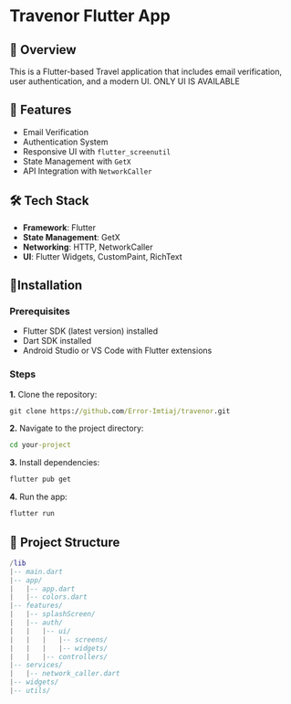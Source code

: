 # Travenor Flutter App

## 📌 Overview
This is a Flutter-based Travel application that includes email verification, user authentication, and a modern UI. ONLY UI IS AVAILABLE

## 🚀 Features
- Email Verification
- Authentication System
- Responsive UI with `flutter_screenutil`
- State Management with `GetX`
- API Integration with `NetworkCaller`

## 🛠️ Tech Stack
- **Framework**: Flutter
- **State Management**: GetX
- **Networking**: HTTP, NetworkCaller
- **UI**: Flutter Widgets, CustomPaint, RichText

## 👏Installation
### Prerequisites
- Flutter SDK (latest version) installed
- Dart SDK installed
- Android Studio or VS Code with Flutter extensions

### Steps
**1.** Clone the repository:

```cmd
git clone https://github.com/Error-Imtiaj/travenor.git
```

**2.** Navigate to the project directory:

```cmd
cd your-project
```

**3.** Install dependencies:

```cmd 
flutter pub get
```

**4.** Run the app:

```cmd
flutter run
```


## 📂 Project Structure
```LUA
/lib
|-- main.dart
|-- app/
|   |-- app.dart
|   |-- colors.dart
|-- features/
|   |-- splashScreen/
|   |-- auth/
|   |   |-- ui/
|   |   |   |-- screens/
|   |   |   |-- widgets/
|   |   |-- controllers/
|-- services/
|   |-- network_caller.dart
|-- widgets/
|-- utils/
```
